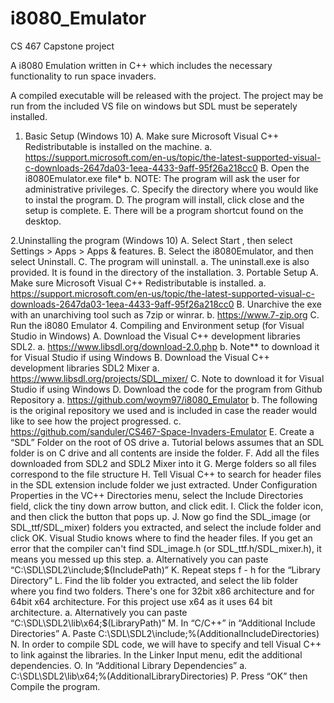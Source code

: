 # i8080_Emulator

CS 467 Capstone project

A i8080 Emulation written in C++ which includes the necessary functionality to run space invaders. 

A compiled executable will be released with the project. The project may be run from the included VS file on windows but SDL must be seperately installed.


1. Basic Setup (Windows 10)
  A. Make sure Microsoft Visual C++ Redistributable is installed on the machine. 
    a. https://support.microsoft.com/en-us/topic/the-latest-supported-visual-c-downloads-2647da03-1eea-4433-9aff-95f26a218cc0
  B. Open the i8080Emulator.exe file*
    b. NOTE: The program will ask the user for administrative privileges.
  C. Specify the directory where you would like to instal the program.
  D. The program will install, click close and the setup is complete.
  E. There will be a program shortcut found on the desktop.
  
2.Uninstalling the program (Windows 10)
  A. Select Start , then select Settings  > Apps > Apps & features. 
  B. Select the i8080Emulator, and then select Uninstall.
  C. The program will uninstall. 
    a. The uninstall.exe is also provided. It is found in the directory of the installation. 
3. Portable Setup
  A. Make sure Microsoft Visual C++ Redistributable is installed. 
    a. https://support.microsoft.com/en-us/topic/the-latest-supported-visual-c-downloads-2647da03-1eea-4433-9aff-95f26a218cc0
  B. Unarchive the exe with an unarchiving tool such as 7zip or winrar. 
    b. https://www.7-zip.org
  C. Run the i8080 Emulator
4. Compiling and Environment setup (for Visual Studio in Windows)
  A. Download the Visual C++ development libraries SDL2.
    a. https://www.libsdl.org/download-2.0.php
    b. Note** to download it for Visual Studio if using Windows 
  B. Download the Visual C++ development libraries SDL2 Mixer
    a. https://www.libsdl.org/projects/SDL_mixer/
  C. Note to download it for Visual Studio if using Windows 
  D. Download the code for the program from Github Repository
    a. https://github.com/woym97/i8080_Emulator
    b. The following is the original repository we used and is included in case the reader would like to see how the project progressed. 
    c. https://github.com/sanduler/CS467-Space-Invaders-Emulator
  E. Create a “SDL” Folder on the root of OS drive
    a. Tutorial belows assumes that an SDL folder is on C drive and all contents are inside the folder.
  F. Add all the files downloaded from SDL2 and SDL2 Mixer into it
  G. Merge folders so all files correspond to the file structure
  H. Tell Visual C++ to search for header files in the SDL extension include folder we just extracted. Under Configuration Properties in the VC++ Directories menu, select the Include Directories field, click the tiny down arrow button, and click edit.
  I. Click the folder icon, and then click the button that pops up.
  J. Now go find the SDL_image (or SDL_ttf/SDL_mixer) folders you extracted, and select the include folder and click OK.
Visual Studio knows where to find the header files. If you get an error that the compiler can't find SDL_image.h (or SDL_ttf.h/SDL_mixer.h), it means you messed up this step.
    a. Alternatively you can paste “C:\SDL\SDL2\include;$(IncludePath)”
  K. Repeat steps f - h for the “Library Directory” 
  L. Find the lib folder you extracted, and select the lib folder where you find two folders. There's one for 32bit x86 architecture and for 64bit x64 architecture.
For this project use x64 as it uses 64 bit architecture. 
    a. Alternatively you can paste “C:\SDL\SDL2\lib\x64;$(LibraryPath)”
  M. In “C/C++” in “Additional Include Directories” 
    A. Paste C:\SDL\SDL2\include;%(AdditionalIncludeDirectories)
  N. In order to compile SDL code, we will have to specify and tell Visual C++ to link against the libraries. In the Linker Input menu, edit the additional dependencies.
  O. In “Additional Library Dependencies”
    a. C:\SDL\SDL2\lib\x64;%(AdditionalLibraryDirectories)
  P. Press “OK” then Compile the program.
